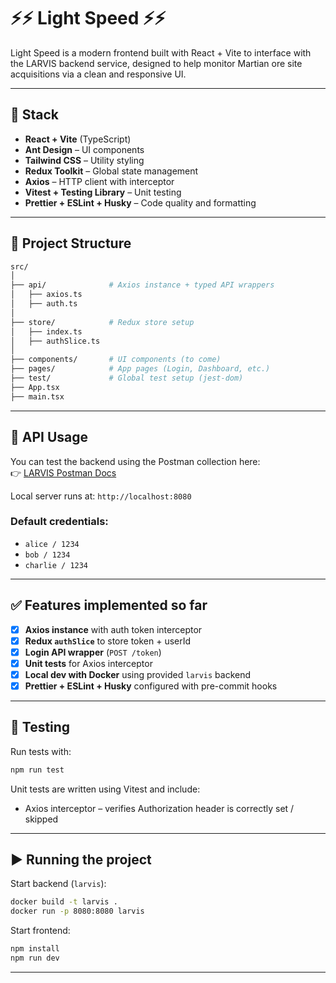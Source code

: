 
# ⚡⚡ Light Speed ⚡⚡

Light Speed is a modern frontend built with React + Vite to interface with the LARVIS backend service, designed to help monitor Martian ore site acquisitions via a clean and responsive UI.

---

## 🔧 Stack

- **React + Vite** (TypeScript)
- **Ant Design** – UI components
- **Tailwind CSS** – Utility styling
- **Redux Toolkit** – Global state management
- **Axios** – HTTP client with interceptor
- **Vitest + Testing Library** – Unit testing
- **Prettier + ESLint + Husky** – Code quality and formatting

---

## 📁 Project Structure

```bash
src/
│
├── api/              # Axios instance + typed API wrappers
│   ├── axios.ts
│   ├── auth.ts
│
├── store/            # Redux store setup
│   ├── index.ts
│   ├── authSlice.ts
│
├── components/       # UI components (to come)
├── pages/            # App pages (Login, Dashboard, etc.)
├── test/             # Global test setup (jest-dom)
├── App.tsx
├── main.tsx
```

---

## 🔑 API Usage

You can test the backend using the Postman collection here:  
👉 [LARVIS Postman Docs](https://documenter.getpostman.com/view/40741497/2sB2j3BBor)

Local server runs at: `http://localhost:8080`

### Default credentials:

- `alice / 1234`
- `bob / 1234`
- `charlie / 1234`

---

## ✅ Features implemented so far

- [x] **Axios instance** with auth token interceptor
- [x] **Redux `authSlice`** to store token + userId
- [x] **Login API wrapper** (`POST /token`)
- [x] **Unit tests** for Axios interceptor
- [x] **Local dev with Docker** using provided `larvis` backend
- [x] **Prettier + ESLint + Husky** configured with pre-commit hooks

---

## 🧪 Testing

Run tests with:

```bash
npm run test
```

Unit tests are written using Vitest and include:

- Axios interceptor – verifies Authorization header is correctly set / skipped

---

## ▶️ Running the project

Start backend (`larvis`):

```bash
docker build -t larvis .
docker run -p 8080:8080 larvis
```

Start frontend:

```bash
npm install
npm run dev
```

---
